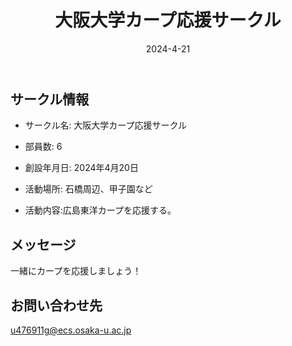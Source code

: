 ﻿---
title: '大阪大学カープ応援サークル'
excerpt: ''
date: '2024-4-21'
iconImage: '/assets/031/icon.png'
coverImage: '/assets/031/cover.jpg'
ogImage:
  url: '/assets/031/icon.png'
tags:
  - 'サークル'
  - '活動中'
---

## サークル情報
- サークル名: 大阪大学カープ応援サークル
- 部員数: 6
- 創設年月日: 2024年4月20日
- 活動場所: 石橋周辺、甲子園など

- 活動内容:広島東洋カープを応援する。

## メッセージ
一緒にカープを応援しましょう！

## お問い合わせ先
u476911g@ecs.osaka-u.ac.jp

